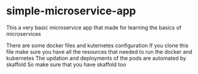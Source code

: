 # simple-microservice-app
This a very basic microservice app that made for learning the basics of microservices  

There are some docker files and kuternetes configuration 
If you clone this file make sure you have all the resources that needed to run the docker and kubernetes
The updation and deployments of the pods are automated by skaffold 
So make sure that you have skaffold too
